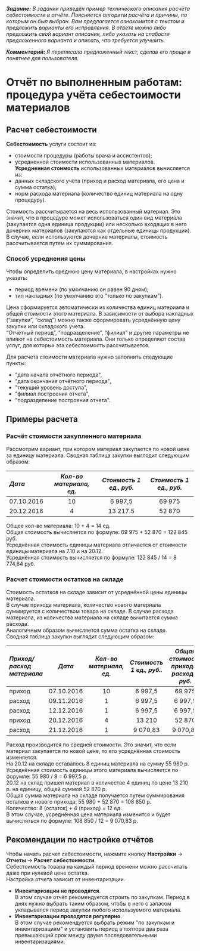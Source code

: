 **_Задание:_** *В задании приведён пример технического описания расчёта себестоимости в отчёте. Поясняется алгоритм расчёта и причины, по которым он был выбран.
Вам предлагается ознакомится с текстом и предложить варианты его исправления. В ответе можно либо предложить свой вариант описания, либо указать на слабости предложенного варианта и описать, что требуется улучшить.*  


**_Комментарий:_** *Я переписала предложенный текст, сделав его проще и понятнее для пользователя.*  
# Отчёт по выполненным работам: процедура учёта себестоимости материалов
## Расчет себестоимости
**Себестоимость** услуги состоит из:
- стоимости процедуры (работы врача и ассистентов);
- усредненной стоимости использованных материалов.  
**Усредненная стоимость** использованных материалов вычисляется из:
- данных складского учёта (приход и расход материала, его цена и сумма остатка);
- норм расхода материала (количество единиц материала на одну процедуру).  


Стоимость рассчитывается на весь использованный материал. Это значит, что в процедуре может использоваться один вид материала (закупается одна единица продукции) или несколько входящих в него дочерних материалов (закупаются как отдельные единицы продукции). В случае, если используются дочерние материалы, стоимость рассчитывается путем их суммирования.
### Способ усреднения цены
Чтобы определить среднюю цену материала, в настройках нужно указать:
- период времени (по умолчанию он равен 90 дням);
- тип накладных (по умолчанию это “только по закупкам”).   


Цена сформируется автоматически из количества единиц материала и общей стоимости этого материала. В зависимости от выбора накладных (“закупки”, “склад”) можно также сформировать усреднённую цену закупки или складского учета.  
“Отчётный период”, “подразделение”, “филиал” и другие параметры не влияют на себестоимость материала. Они только определяют состав услуг, для которых эта себестоимость рассчитывается.  


Для расчета стоимости материала нужно заполнить следующие пункты: 
- "дата начала отчётного периода", 
- "дата окончания отчётного периода", 
- "текущий уровень доступа", 
- "филиал построения отчета", 
- "подразделение построения отчета".
## Примеры расчета
### Расчёт стоимости закупленного материала
Рассмотрим вариант, при котором материал закупается по новой цене за единицу материала.
Сводная таблица закупки выглядит следующим образом:

| *Дата*       | *Кол-во материала, ед.*                | *Стоимость 1 ед., руб.*  |*Стоимость 1 ед., руб.*
| :------------- |:------------------:| :-----:| :-----:|
|  07.10.2016     | 10    | 6 997,5 |69 975 |
|  20.12.2016     | 4 |   13 217.5 |52 870 | 


Общее кол-во материала: 10 + 4 = 14 ед.  
Общая стоимость вычисляется по формуле: 69 975 + 52 870 = 122 845 руб.  
Усреднённая стоимость единицы материала отличается от стоимости единицы материала на 7.10 и на 20.12.   
Усреднённая стоимость вычисляется по формуле: 122 845 / 14 = 8 774,64 руб.  
### Расчет стоимости остатков на складе
Стоимость остатков на складе зависит от усреднённой цены единицы материала.  
В случае прихода материала, количество нового материала суммируется с количеством товара на складе. В случае расхода материала, из количества материала на складе вычитается сумма расхода.  
Аналогичным образом вычисляется сумма остатка на складе.  
Сводная таблица закупки выглядит следующим образом:  

| *Приход/расход материала*       | *Дата*                | *Кол-во материала, ед.* |*Стоимость 1 ед., руб..* |*Общая стоимость прихода/расхода, руб.* |*Кол-во (остаток), ед.* | *Стоимость (остаток, руб.)* |
| :------------- |:------------------:| :-----:|:-----:|:-----:|:-----:|:-----:|
| приход   | 07.10.2016    | 10 |6 997,5  |69 975 |10 |69 975 |
| расход     | 09.11.2016 |   1 |6 997,5  |6 997,5 |9 |62 977,5 |
| расход  | 12.12.2016          |    1 | 6 997,5  | 6 997,5 | 8 | 55 980 |
| приход  | 20.12.2016         |    4 | 13 210 | 52 870 | 12 | 108 850 |
| расход  | 21.12.2016         |   1 | 9 070,83 | 9 070,83 | 11 |99 779,17 |


Расход производится по средней стоимости. Это значит, что если материал закупается по новой цене, то его усреднённая стоимость изменяется.  
На 20.12 на складе оставалось 8 единиц материала на сумму 55 980 р. Усреднённая стоимость единицы этого материала вычисляется по форумле: 55 980 / 8 = 6 997,5 р.  
20.12 на склад пришел материал в количестве 4 единиц по цене 13 210 р. на единицу, общей суммой 52 870 р.  
Общая сумма материала на складе получается путем суммирования остатков и нового прихода: 55 980 + 52 870 = 108 850 р.  
Количество: 8 (остаток) + 4 (приход) = 12 ед.  
В этом случае, усреднённая цена материала изменится и будет вычисляться по формуле: 108 850 / 12 = 9 070,83 р.   
## Рекомендации по настройке отчётов
Чтобы начать расчет себестоимости, нажмите кнопку **Настройки** → **Отчеты** → **Расчет себестоимости**.  
Себестоимость товара на каждый период времени можно рассчитать даже при нулевой цене остатка.  
Настройка отчета зависит от инвентаризации.
- **Инвентаризации не проводятся**.  
В этом случае отчёт рекомендуется строить по закупкам. Период в днях нужно выбрать таким образом, чтобы в него с запасом укладывался период закупки любого используемого материала.
- **Инвентаризации проводятся регулярно**.  
В этом случае рекомендуется выбрать режим "по закупкам и инвентаризациям" и установить период в полтора два раза превышающий срок между двумя последовательными инвентаризациями.
